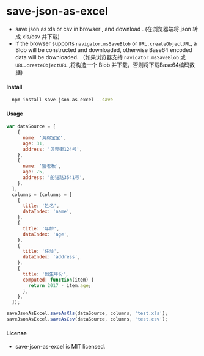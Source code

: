 # save-json-as-excel

+ save json as xls or csv in browser , and download . (在浏览器端将 json 转成 xls/csv 并下载)
+ If the browser supports `navigator.msSaveBlob` or `URL.createObjectURL`, a Blob will be constructed and downloaded, otherwise Base64 encoded data will be downloaded. （如果浏览器支持 `navigator.msSaveBlob` 或 `URL.createObjectURL` ,将构造一个 Blob 并下载，否则将下载Base64编码数据)

#### Install

```sh
  npm install save-json-as-excel --save
```

#### Usage

```javascript
var dataSource = [
    {
      name: '海绵宝宝',
      age: 31,
      address: '贝壳街124号',
    },
    {
      name: '蟹老板',
      age: 75,
      address: '船锚路3541号',
    },
  ],
  columns = (columns = [
    {
      title: '姓名',
      dataIndex: 'name',
    },
    {
      title: '年龄',
      dataIndex: 'age',
    },
    {
      title: '住址',
      dataIndex: 'address',
    },
    {
      title: '出生年份',
      computed: function(item) {
        return 2017 - item.age;
      },
    },
  ]);

saveJsonAsExcel.saveAsXls(dataSource, columns, 'test.xls');
saveJsonAsExcel.saveAsCsv(dataSource, columns, 'test.csv');

```

#### License

+ save-json-as-excel is MIT licensed.